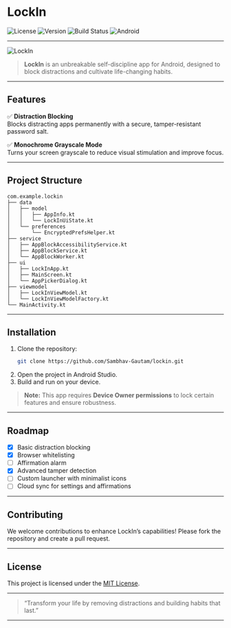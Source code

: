 # LockIn

![License](https://img.shields.io/badge/license-MIT-blue.svg)
![Version](https://img.shields.io/badge/version-1.0.0-green.svg)
![Build Status](https://img.shields.io/badge/build-passing-brightgreen.svg)
![Android](https://img.shields.io/badge/platform-Android-blue.svg)

---

![LockIn](https://media.giphy.com/media/3oEjI6SIIHBdRxXI40/giphy.gif)

> **LockIn** is an unbreakable self-discipline app for Android, designed to block distractions and cultivate life-changing habits.

---

## Features

✅ **Distraction Blocking**  
Blocks distracting apps permanently with a secure, tamper-resistant password salt.

✅ **Monochrome Grayscale Mode**  
Turns your screen grayscale to reduce visual stimulation and improve focus.

---

## Project Structure

```
com.example.lockin
├── data
│   ├── model
│   │   ├── AppInfo.kt
│   │   └── LockInUiState.kt
│   └── preferences
│       └── EncryptedPrefsHelper.kt
├── service
│   ├── AppBlockAccessibilityService.kt
│   ├── AppBlockService.kt
│   └── AppBlockWorker.kt
├── ui
│   ├── LockInApp.kt
│   ├── MainScreen.kt
│   └── AppPickerDialog.kt
├── viewmodel
│   ├── LockInViewModel.kt
│   └── LockInViewModelFactory.kt
└── MainActivity.kt
```

---

## Installation

1. Clone the repository:
   ```bash
   git clone https://github.com/Sambhav-Gautam/lockin.git
   ```
2. Open the project in Android Studio.
3. Build and run on your device.

> **Note:** This app requires **Device Owner permissions** to lock certain features and ensure robustness.

---

## Roadmap

* [x] Basic distraction blocking  
* [x] Browser whitelisting  
* [ ] Affirmation alarm  
* [x] Advanced tamper detection  
* [ ] Custom launcher with minimalist icons  
* [ ] Cloud sync for settings and affirmations  

---

## Contributing

We welcome contributions to enhance LockIn’s capabilities! Please fork the repository and create a pull request.

---

## License

This project is licensed under the [MIT License](LICENSE).

---

> “Transform your life by removing distractions and building habits that last.”
---
